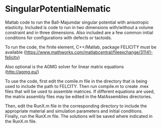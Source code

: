 # SingularPotentialNematic

Matlab code to run the Ball-Majumdar singular potential with anisotropic elasticity.
Included is code to run in two dimensions with/without a volume constraint and in three dimensions.
Also included are a few common initial conditions for configurations with defects or tactoids.

To run the code, the finite element, C++/Matlab, package FELICITY must be available 
(https://www.mathworks.com/matlabcentral/fileexchange/31141-felicity)

Also optional is the AGMG solver for linear matrix equations
(http://agmg.eu/)

To use the code, first edit the comile.m file in the directory that is being used to include the 
path to FELCITY. Then run compile.m to create .mex files that will be used to assemble matrices.
If different equations are used, the matrix assembly files may be edited in the MatAssemblies
directories.

Then, edit the RunX.m file in the corresponding directory to include the appropriate material and 
simulation parameters and initial conditions. Finally, run the RunX.m file. The solutions will be 
saved where indicated in the RunX.m file.

